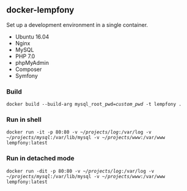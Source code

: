 ## docker-lempfony

Set up a development environment in a single container.

- Ubuntu 16.04
- Nginx
- MySQL
- PHP 7.0
- phpMyAdmin
- Composer
- Symfony

### Build
<pre><code>docker build --build-arg mysql_root_pwd=<i>custom_pwd</i> -t lempfony .</code></pre>

### Run in shell
<pre><code>docker run -it -p 80:80 -v <i>~/projects/log</i>:/var/log -v <i>~/projects/mysql</i>:/var/lib/mysql -v <i>~/projects/www</i>:/var/www lempfony:latest</code></pre>

### Run in detached mode
<pre><code>docker run -dit -p 80:80 -v <i>~/projects/log</i>:/var/log -v <i>~/projects/mysql</i>:/var/lib/mysql -v <i>~/projects/www</i>:/var/www lempfony:latest</code></pre>